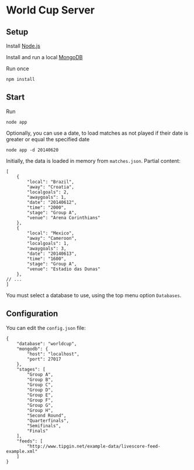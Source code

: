 # World Cup Server

## Setup

Install [Node.js](http://nodejs.org/)

Install and run a local [MongoDB](https://www.mongodb.org/)

Run once
```
npm install
```

## Start

Run
```
node app
```

Optionally, you can use a date, to load matches as not played if their date is greater or equal the specified date
```
node app -d 20140620
```

Initially, the data is loaded in memory from `matches.json`. Partial content:
```
[
    {
        "local": "Brazil",
        "away": "Croatia",
        "localgoals": 2,
        "awaygoals": 1,
        "date": "20140612",
        "time": "2000",
        "stage": "Group A",
        "venue": "Arena Corinthians"
    },
    {
        "local": "Mexico",
        "away": "Cameroon",
        "localgoals": 1,
        "awaygoals": 3,
        "date": "20140613",
        "time": "1600",
        "stage": "Group A",
        "venue": "Estadio das Dunas"
    },
// ...
]
```

You must select a database to use, using the top menu option `Databases`.

## Configuration

You can edit the `config.json` file:
```
{
    "database": "worldcup",
    "mongodb": {
        "host": "localhost",
        "port": 27017
    },
    "stages": [
        "Group A",
        "Group B",
        "Group C",
        "Group D",
        "Group E",
        "Group F",
        "Group G",
        "Group H",
        "Second Round",
        "Quarterfinals",
        "Semifinals",
        "Finals"
    ],
    "feeds": [
        "http://www.tipgin.net/example-data/livescore-feed-example.xml"
    ]
}
```

